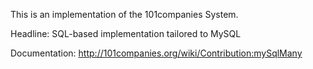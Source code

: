 This is an implementation of the 101companies System.

Headline: SQL-based implementation tailored to MySQL

Documentation: http://101companies.org/wiki/Contribution:mySqlMany


